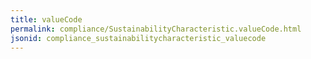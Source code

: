 ```yaml
---
title: valueCode
permalink: compliance/SustainabilityCharacteristic.valueCode.html
jsonid: compliance_sustainabilitycharacteristic_valuecode
---
```


